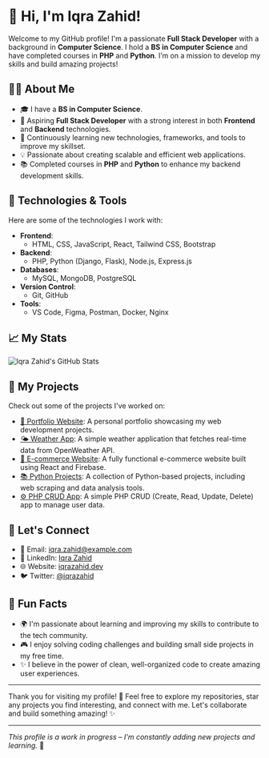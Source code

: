 # 👋 Hi, I'm **Iqra Zahid**!

Welcome to my GitHub profile! I'm a passionate **Full Stack Developer** with a background in **Computer Science**. I hold a **BS in Computer Science** and have completed courses in **PHP** and **Python**. I’m on a mission to develop my skills and build amazing projects!

## 🧑‍💻 About Me

- 🎓 I have a **BS in Computer Science**.
- 🚀 Aspiring **Full Stack Developer** with a strong interest in both **Frontend** and **Backend** technologies.
- 🌱 Continuously learning new technologies, frameworks, and tools to improve my skillset.
- 💡 Passionate about creating scalable and efficient web applications.
- 📚 Completed courses in **PHP** and **Python** to enhance my backend development skills.

## 🔧 Technologies & Tools

Here are some of the technologies I work with:

- **Frontend**: 
  - HTML, CSS, JavaScript, React, Tailwind CSS, Bootstrap
- **Backend**: 
  - PHP, Python (Django, Flask), Node.js, Express.js
- **Databases**: 
  - MySQL, MongoDB, PostgreSQL
- **Version Control**: 
  - Git, GitHub
- **Tools**: 
  - VS Code, Figma, Postman, Docker, Nginx

## 📈 My Stats

![Iqra Zahid's GitHub Stats](https://github-readme-stats.vercel.app/api?username=iqrazahid&show_icons=true&hide_title=true&count_private=true&hide=prs&theme=radical)

## 🚀 My Projects

Check out some of the projects I've worked on:

- [📝 Portfolio Website](https://github.com/iqrazahid/portfolio): A personal portfolio showcasing my web development projects.
- [🌤️ Weather App](https://github.com/iqrazahid/weather-app): A simple weather application that fetches real-time data from OpenWeather API.
- [🛒 E-commerce Website](https://github.com/iqrazahid/e-commerce): A fully functional e-commerce website built using React and Firebase.
- [📚 Python Projects](https://github.com/iqrazahid/python-projects): A collection of Python-based projects, including web scraping and data analysis tools.
- [⚙️ PHP CRUD App](https://github.com/iqrazahid/php-crud): A simple PHP CRUD (Create, Read, Update, Delete) app to manage user data.

## 💬 Let's Connect

- 📧 Email: [iqra.zahid@example.com](mailto:iqra.zahid83@gmail.com)
- 🔗 LinkedIn: [Iqra Zahid](https://www.linkedin.com/in/iqrazahid)
- 🌐 Website: [iqrazahid.dev](https://iqrazahid.dev)
- 🐦 Twitter: [@iqrazahid](https://twitter.com/iqrazahid)

## 🌟 Fun Facts

- 🌍 I'm passionate about learning and improving my skills to contribute to the tech community.
- 🎮 I enjoy solving coding challenges and building small side projects in my free time.
- ✨ I believe in the power of clean, well-organized code to create amazing user experiences.

---

Thank you for visiting my profile! 🚀 Feel free to explore my repositories, star any projects you find interesting, and connect with me. Let's collaborate and build something amazing! ✨

---

*This profile is a work in progress – I'm constantly adding new projects and learning.* 🌱
